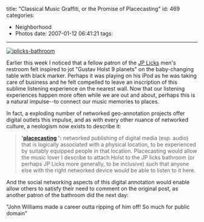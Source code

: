 title: "Classical Music Graffiti, or the Promise of Placecasting"
id: 469
categories:
  - Neighborhood
  - Photos
date: 2007-01-12 06:41:21
tags:
---

[![](http://whereproject.files.wordpress.com/2009/11/jplicks-bathroom.jpg "jplicks-bathroom")](http://whereproject.files.wordpress.com/2009/11/jplicks-bathroom.jpg)

[](http://whereproject.files.wordpress.com/2009/11/jplicks-bathroom.jpg)Earlier this week I noticed that a fellow patron of the [JP Licks](http://www.jplicks.com/jp.htm) men's restroom felt inspired to jot "Gustav Holst 9 planets" on the baby-changing table with black marker. Perhaps it was playing on his iPod as he was taking care of business and he felt compelled to leave an inscription of this sublime listening experience on the nearest wall. Now that our listening experiences happen more often while we are out and about, perhaps this is a natural impulse--to connect our music memories to places.

In fact, a exploding number of networked geo-annotation projects offer digital outlets this impulse, and as with every other nuance of networked culture, a neologism now exists to describe it:
> **'[placecasting](http://www.fredshouse.net/archive/000431.html) ':** networked publishing of digital media (esp. audio) that is logically associated with a physical location, to be experienced by suitably equipped people in that location.
Placecasting would allow the music lover I describe to attach Holst to the JP licks bathroom (or perhaps JP Licks more generally, to be inclusive) such that anyone else with the right networked device would be able to listen to it here.

And the social networking aspects of this digital annotation would enable allow others to satisfy their need to comment on the original post, as another patron of the bathroom did the next day:

"John Williams made a career outta ripping of him off! So much for public domain"